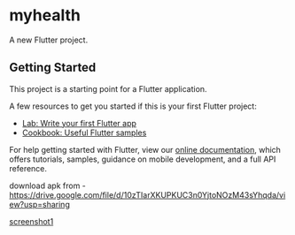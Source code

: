# myhealth

A new Flutter project.

## Getting Started

This project is a starting point for a Flutter application.

A few resources to get you started if this is your first Flutter project:

- [Lab: Write your first Flutter app](https://flutter.dev/docs/get-started/codelab)
- [Cookbook: Useful Flutter samples](https://flutter.dev/docs/cookbook)

For help getting started with Flutter, view our
[online documentation](https://flutter.dev/docs), which offers tutorials,
samples, guidance on mobile development, and a full API reference.

download apk from - https://drive.google.com/file/d/10zTIarXKUPKUC3n0YjtoNOzM43sYhqda/view?usp=sharing

[screenshot1](https://github.com/tomkmangattu/myhealth/tree/master/assets)
